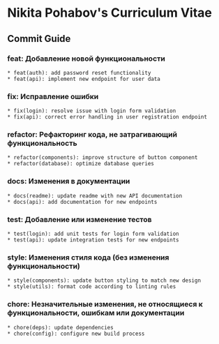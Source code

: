 # Nikita Pohabov's Curriculum Vitae

## Commit Guide

### feat: Добавление новой функциональности
    * feat(auth): add password reset functionality
    * feat(api): implement new endpoint for user data
### fix: Исправление ошибки
    * fix(login): resolve issue with login form validation
    * fix(api): correct error handling in user registration endpoint
### refactor: Рефакторинг кода, не затрагивающий функциональность
    * refactor(components): improve structure of button component
    * refactor(database): optimize database queries
### docs: Изменения в документации
    * docs(readme): update readme with new API documentation
    * docs(api): add documentation for new endpoints
### test: Добавление или изменение тестов
    * test(login): add unit tests for login form validation
    * test(api): update integration tests for new endpoints
### style: Изменения стиля кода (без изменения функциональности)
    * style(components): update button styling to match new design
    * style(utils): format code according to linting rules
### chore: Незначительные изменения, не относящиеся к функциональности, ошибкам или документации
    * chore(deps): update dependencies
    * chore(config): configure new build process